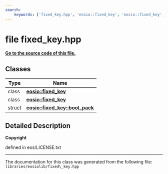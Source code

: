 ```yaml
---
search:
    keywords: ['fixed_key.hpp', 'eosio::fixed_key', 'eosio::fixed_key', 'eosio::fixed_key::bool_pack']
---
```


# file fixed\_key.hpp

**[Go to the source code of this file.](fixed__key_8hpp_source.md)**
## Classes

|Type|Name|
|-----|-----|
|class|[**eosio::fixed\_key**](classeosio_1_1fixed__key.md)|
|class|[**eosio::fixed\_key**](classeosio_1_1fixed__key.md)|
|struct|[**eosio::fixed\_key::bool\_pack**](structeosio_1_1fixed__key_1_1bool__pack.md)|


## Detailed Description



**Copyright**

defined in eos/LICENSE.txt 





----------------------------------------
The documentation for this class was generated from the following file: `libraries/eosiolib/fixed\_key.hpp`
